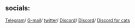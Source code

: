 ## socials:
[Telegram](https://t.me/thtflx)/
[G-mail](mailto:azizsattorovthtflx@gmail.com)/
[twitter](https://twitter.com/thtflx)/
[Discord](https://discord.com/app/invite-with-guild-onboarding/paradeevich1003697356962803772)/
[Discord](https://discord.com/app/invite-with-guild-onboarding/thtflx1003697356962803772)/
[Discord for cats](https://discord.gg/ZmTcZW6y)


